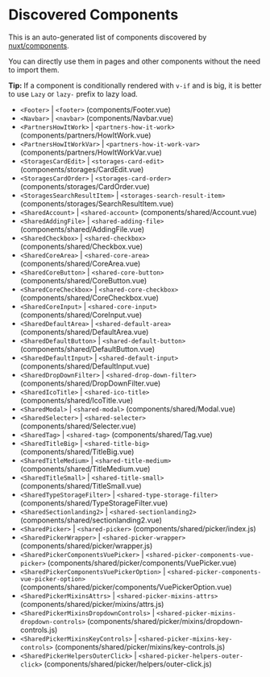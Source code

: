 # Discovered Components

This is an auto-generated list of components discovered by [nuxt/components](https://github.com/nuxt/components).

You can directly use them in pages and other components without the need to import them.

**Tip:** If a component is conditionally rendered with `v-if` and is big, it is better to use `Lazy` or `lazy-` prefix to lazy load.

- `<Footer>` | `<footer>` (components/Footer.vue)
- `<Navbar>` | `<navbar>` (components/Navbar.vue)
- `<PartnersHowItWork>` | `<partners-how-it-work>` (components/partners/HowItWork.vue)
- `<PartnersHowItWorkVar>` | `<partners-how-it-work-var>` (components/partners/HowItWorkVar.vue)
- `<StoragesCardEdit>` | `<storages-card-edit>` (components/storages/CardEdit.vue)
- `<StoragesCardOrder>` | `<storages-card-order>` (components/storages/CardOrder.vue)
- `<StoragesSearchResultItem>` | `<storages-search-result-item>` (components/storages/SearchResultItem.vue)
- `<SharedAccount>` | `<shared-account>` (components/shared/Account.vue)
- `<SharedAddingFile>` | `<shared-adding-file>` (components/shared/AddingFile.vue)
- `<SharedCheckbox>` | `<shared-checkbox>` (components/shared/Checkbox.vue)
- `<SharedCoreArea>` | `<shared-core-area>` (components/shared/CoreArea.vue)
- `<SharedCoreButton>` | `<shared-core-button>` (components/shared/CoreButton.vue)
- `<SharedCoreCheckbox>` | `<shared-core-checkbox>` (components/shared/CoreCheckbox.vue)
- `<SharedCoreInput>` | `<shared-core-input>` (components/shared/CoreInput.vue)
- `<SharedDefaultArea>` | `<shared-default-area>` (components/shared/DefaultArea.vue)
- `<SharedDefaultButton>` | `<shared-default-button>` (components/shared/DefaultButton.vue)
- `<SharedDefaultInput>` | `<shared-default-input>` (components/shared/DefaultInput.vue)
- `<SharedDropDownFilter>` | `<shared-drop-down-filter>` (components/shared/DropDownFilter.vue)
- `<SharedIcoTitle>` | `<shared-ico-title>` (components/shared/IcoTitle.vue)
- `<SharedModal>` | `<shared-modal>` (components/shared/Modal.vue)
- `<SharedSelecter>` | `<shared-selecter>` (components/shared/Selecter.vue)
- `<SharedTag>` | `<shared-tag>` (components/shared/Tag.vue)
- `<SharedTitleBig>` | `<shared-title-big>` (components/shared/TitleBig.vue)
- `<SharedTitleMedium>` | `<shared-title-medium>` (components/shared/TitleMedium.vue)
- `<SharedTitleSmall>` | `<shared-title-small>` (components/shared/TitleSmall.vue)
- `<SharedTypeStorageFilter>` | `<shared-type-storage-filter>` (components/shared/TypeStorageFilter.vue)
- `<SharedSectionlanding2>` | `<shared-sectionlanding2>` (components/shared/sectionlanding2.vue)
- `<SharedPicker>` | `<shared-picker>` (components/shared/picker/index.js)
- `<SharedPickerWrapper>` | `<shared-picker-wrapper>` (components/shared/picker/wrapper.js)
- `<SharedPickerComponentsVuePicker>` | `<shared-picker-components-vue-picker>` (components/shared/picker/components/VuePicker.vue)
- `<SharedPickerComponentsVuePickerOption>` | `<shared-picker-components-vue-picker-option>` (components/shared/picker/components/VuePickerOption.vue)
- `<SharedPickerMixinsAttrs>` | `<shared-picker-mixins-attrs>` (components/shared/picker/mixins/attrs.js)
- `<SharedPickerMixinsDropdownControls>` | `<shared-picker-mixins-dropdown-controls>` (components/shared/picker/mixins/dropdown-controls.js)
- `<SharedPickerMixinsKeyControls>` | `<shared-picker-mixins-key-controls>` (components/shared/picker/mixins/key-controls.js)
- `<SharedPickerHelpersOuterClick>` | `<shared-picker-helpers-outer-click>` (components/shared/picker/helpers/outer-click.js)
